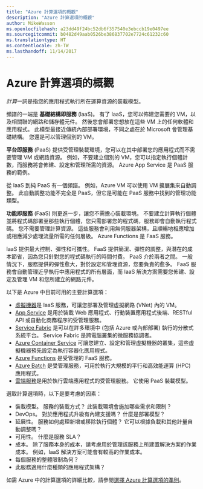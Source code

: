 ```yaml
---
title: "Azure 計算選項的概觀"
description: "Azure 計算選項的概觀"
author: MikeWasson
ms.openlocfilehash: a23dd49f24bc52db6f357540e3ebccb19e0497ee
ms.sourcegitcommit: b0482d49aab0526be386837702e7724c61232c60
ms.translationtype: HT
ms.contentlocale: zh-TW
ms.lasthandoff: 11/14/2017
---
```

# <a name="overview-of-azure-compute-options"></a>Azure 計算選項的概觀

*計算*一詞是指您的應用程式執行所在運算資源的裝載模型。 

頻譜的一端是 **基礎結構即服務** (IaaS)。 有了 IaaS，您可以佈建您需要的 VM，以及相關聯的網路和儲存體元件。 然後您會部署您想放在這些 VM 上的任何軟體和應用程式。 此模型最接近傳統內部部署環境，不同之處在於 Microsoft 會管理基礎結構。 您還是可以管理個別的 VM。  

**平台即服務** (PaaS) 提供受管理裝載環境，您可以在其中部署您的應用程式而不需要管理 VM 或網路資源。 例如，不要建立個別的 VM，您可以指定執行個體計數，而服務將會佈建、設定和管理所需的資源。 Azure App Service 是 PaaS 服務的範例。

從 IaaS 到純 PaaS 有一個頻譜。 例如，Azure VM 可以使用 VM 擴展集來自動調整。 此自動調整功能不完全是 PaaS，但它是可能在 PaaS 服務中找到的管理功能類型。

**功能即服務** (FaaS) 則更進一步，讓您不需擔心裝載環境。 不要建立計算執行個體並將程式碼部署至那些執行個體，您只需部署您的程式碼，服務即會自動執行程式碼。 您不需要管理計算資源。 這些服務會利用無伺服器架構，且順暢地相應增加或相應減少處理流量所需的任何層級。 Azure Functions 是 FaaS 服務。

IaaS 提供最大控制、彈性和可攜性。 FaaS 提供簡潔、彈性的調整，與潛在的成本節省，因為您只針對您的程式碼執行的時間付費。 PaaS 介於兩者之間。 一般情況下，服務提供的彈性愈大，對於設定和管理資源，您要負責的愈多。 FaaS 服務會自動管理近乎執行中應用程式的所有層面，而 IaaS 解決方案需要您佈建、設定及管理 VM 和您所建立的網路元件。

以下是 Azure 中目前可用的主要計算選項：

- [虛擬機器](/azure/virtual-machines/)是 IaaS 服務，可讓您部署及管理虛擬網路 (VNet) 內的 VM。
- [App Service](/azure/app-service/app-service-value-prop-what-is) 是用於裝載 Web 應用程式、行動裝置應用程式後端、RESTful API 或自動化商務程序的受管理服務。
- [Service Fabric](/azure/service-fabric/service-fabric-overview) 是可以在許多環境中 (包括 Azure 或內部部署) 執行的分散式系統平台。 Service Fabric 是跨電腦叢集的微服務協調者。 
- [Azure Container Service](/azure/container-service/container-service-intro) 可讓您建立、設定和管理虛擬機器的叢集，這些虛擬機器預先設定為執行容器化應用程式。
- [Azure Functions](/azure/azure-functions/functions-overview) 是受管理的 FaaS 服務。
- [Azure Batch](/azure/batch/batch-technical-overview) 是受管理服務，可用於執行大規模的平行和高效能運算 (HPC) 應用程式。
- [雲端服務](/azure/cloud-services/cloud-services-choose-me)是用於執行雲端應用程式的受管理服務。 它使用 PaaS 裝載模型。 

選取計算選項時，以下是要考慮的因素：

- 裝載模型。 服務的裝載方式？ 此裝載環境會施加哪些需求和限制？ 
- DevOps。 對於應用程式升級有內建支援嗎？ 什麼是部署模型？
- 延展性。 服務如何處理新增或移除執行個體？ 它可以根據負載和其他計量自動調整嗎？ 
- 可用性。 什麼是服務 SLA？ 
- 成本。 除了服務本身的成本，請考慮用於管理該服務上所建置解決方案的作業成本。 例如，IaaS 解決方案可能會有較高的作業成本。
- 每個服務的整體限制為何？ 
- 此服務適用什麼種類的應用程式架構？ 

如需 Azure 中的計算選項的詳細比較，請參閱[選擇 Azure 計算選項的準則](./compute-comparison.md)。